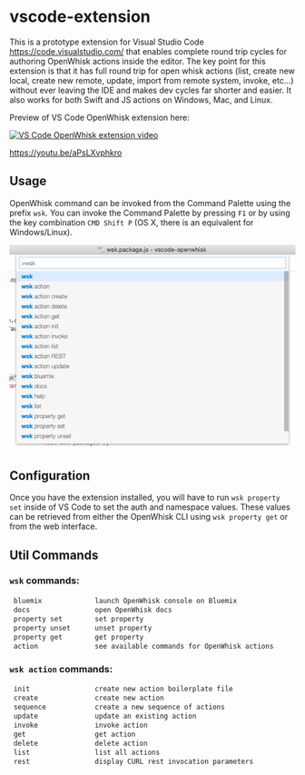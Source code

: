 # vscode-extension

This is a prototype extension for Visual Studio Code https://code.visualstudio.com/ that enables complete round trip cycles for authoring OpenWhisk actions inside the editor.  The key point for this extension is that it has full round trip for open whisk actions (list, create new local, create new remote, update, import from remote system, invoke, etc…) without ever leaving the IDE and makes dev cycles far shorter and easier.  It also works for both Swift and JS actions on Windows, Mac, and Linux. 

Preview of VS Code OpenWhisk extension here:

[![VS Code OpenWhisk extension video](https://img.youtube.com/vi/aPsLXvphkro/0.jpg)](https://www.youtube.com/watch?v=aPsLXvphkro)

https://youtu.be/aPsLXvphkro

## Usage

OpenWhisk command can be invoked from the Command Palette using the prefix `wsk`.  You can invoke the Command Palette by pressing `F1` or by using the key combination `CMD Shift P` (OS X, there is an equivalent for Windows/Linux).

![Command Palette Screenshot](./github-assets/screenshot.png)

## Configuration

Once you have the extension installed, you will have to run `wsk property set` inside of VS Code to set the auth and namespace values.  These values can be retrieved from either the OpenWhisk CLI using `wsk property get` or from the web interface.

## Util Commands

### `wsk` commands:
     bluemix             launch OpenWhisk console on Bluemix
     docs                open OpenWhisk docs
     property set        set property
     property unset      unset property
     property get        get property
     action              see available commands for OpenWhisk actions

### `wsk action` commands:
     init                create new action boilerplate file
     create              create new action
     sequence            create a new sequence of actions
     update              update an existing action
     invoke              invoke action
     get                 get action
     delete              delete action
     list                list all actions
     rest                display CURL rest invocation parameters
     
     
